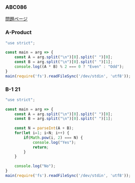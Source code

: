 ### ABC086
[問題ページ](https://atcoder.jp/contests/abc086/tasks)

### A-Product
```JavaScript
"use strict";
    
const main = arg => {
    const A = arg.split("\n")[0].split(" ")[0];
    const B = arg.split("\n")[0].split(" ")[1];
    console.log((A * B) % 2 === 0 ? "Even" : "Odd");
}
main(require('fs').readFileSync('/dev/stdin', 'utf8'));

```

### B-1 21
```JavaScript
"use strict";
    
const main = arg => {
    const A = arg.split("\n")[0].split(" ")[0];
    const B = arg.split("\n")[0].split(" ")[1];
    
    const N = parseInt(A + B);
    for(let i=1; i<N; i++) {
        if(Math.pow(i, 2) === N) {
            console.log("Yes");
            return;
        } 
    }
    
    console.log("No");
}
main(require('fs').readFileSync('/dev/stdin', 'utf8'));

```